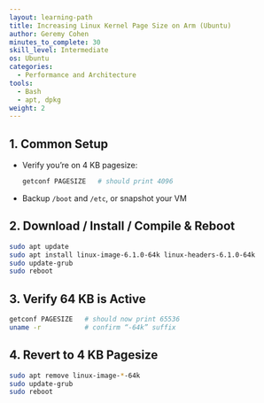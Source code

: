 ```yaml
---
layout: learning-path
title: Increasing Linux Kernel Page Size on Arm (Ubuntu)
author: Geremy Cohen
minutes_to_complete: 30
skill_level: Intermediate
os: Ubuntu
categories:
  - Performance and Architecture
tools:
  - Bash
  - apt, dpkg
weight: 2
---
```


## 1. Common Setup
- Verify you’re on 4 KB pagesize:
  ```bash
  getconf PAGESIZE   # should print 4096
  ```
- Backup `/boot` and `/etc`, or snapshot your VM

## 2. Download / Install / Compile & Reboot
```bash
sudo apt update
sudo apt install linux-image-6.1.0-64k linux-headers-6.1.0-64k
sudo update-grub
sudo reboot
```

## 3. Verify 64 KB is Active
```bash
getconf PAGESIZE   # should now print 65536
uname -r           # confirm “-64k” suffix
```

## 4. Revert to 4 KB Pagesize
```bash
sudo apt remove linux-image-*-64k
sudo update-grub
sudo reboot
```